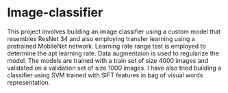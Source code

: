 # Image-classifier

This project involves building an image classifier using a custom model that resembles ResNet 34 and also employing transfer learning using a pretrained MobileNet network. 
Learning rate range test is employed to determine the apt learning rate.
Data augmentaion is used to regularize the model.
The models are trained with a train set of size 4000 images and validated on a validation set of size 1000 images.
I have also tried building a classifier using SVM trained with SIFT features in bag of visual words representation.
